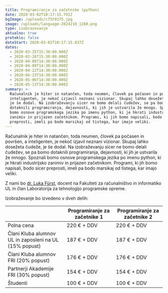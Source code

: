 ```yaml
---
title: Programiranje za začetnike (python)
date: 2020-03-02T10:17:15.791Z
bgImage: /uploads/c75t9175.jpg
image: /uploads/language-2024210_1280.png
type: izobrazevanje
aktualno: true
preteklo: false
dateStart: 2020-03-02T10:17:15.837Z
dates:
  - 2020-03-25T15:30:00.000Z
  - 2020-03-26T15:30:00.000Z
  - 2020-04-08T14:30:00.000Z
  - 2020-04-09T14:30:00.000Z
  - 2020-04-22T14:30:00.000Z
  - 2020-04-23T14:30:00.000Z
  - 2020-05-06T14:30:00.000Z
  - 2020-05-13T14:30:00.000Z
summary: >-
  Računalnik je hiter in natančen, toda neumen, človek pa počasen in površen, a
  inteligenten, je nekoč izjavil neznani vizionar. Skupaj lahko dosežeta čudeže,
  je še dodal. Na izobraževanju sicer ne bomo delali čudežev, se pa bomo
  dotaknili programiranja, dejavnosti, ki jih je ustvarila že mnogo. Spoznali
  bomo osnove programskega jezika po imenu python, ki je hkrati industrijsko
  zanimiv in prijazen začetnikom. Programi, ki jih bomo napisali, bodo sicer
  preprosti, imeli pa bodo marsikaj od tistega, kar imajo veliki.
---
```

Računalnik je hiter in natančen, toda neumen, človek pa počasen in površen, a inteligenten, je nekoč izjavil neznani vizionar. Skupaj lahko dosežeta čudeže, je še dodal. Na izobraževanju sicer ne bomo delali čudežev, se pa bomo dotaknili programiranja, dejavnosti, ki jih je ustvarila že mnogo. Spoznali bomo osnove programskega jezika po imenu python, ki je hkrati industrijsko zanimiv in prijazen začetnikom. Programi, ki jih bomo napisali, bodo sicer preprosti, imeli pa bodo marsikaj od tistega, kar imajo veliki.

Z nami bo [dr. Luka Fürst](https://akademijafri.si/izvajalci/luka-f%C3%BCrst/), docent na Fakulteti za računalništvo in informatiko UL in član Laboratorija za tehnologijo programske opreme.

Izobraževanje bo izvedeno v dveh delih:



|                                                        | Programiranje za začetnike 1 | Programiranje za začetnike 2 |
|--------------------------------------------------------|------------------------------|------------------------------|
| Polna cena                                             | 220 € + DDV                  | 220 € + DDV                  |
| Člani Kluba alumnov UL in zaposleni na UL (15% popust) | 187 € + DDV                  | 187 € + DDV                  |
| Člani Kluba alumnov FRI (20% popust)                   | 176 € + DDV                  | 176 € + DDV                  |
| Partnerji Akademije FRI (30% popust)                   | 154 € + DDV                  | 154 € + DDV                  |
| Študenti                                               | 100 € + DDV                  | 100 € + DDV                  |
